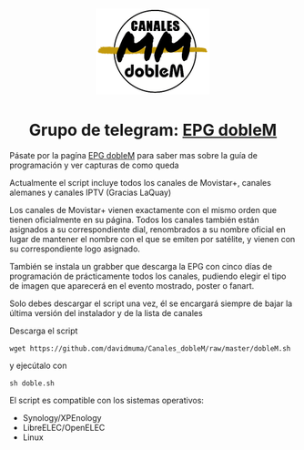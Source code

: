 <h1 align="center">
  <img src="https://raw.githubusercontent.com/davidmuma/Canales_dobleM/master/Images/logo_dobleM.png">
</h1>
<h1 align="center">
  Grupo de telegram: <a href="https://tttttt.me/EPG_dobleM">EPG dobleM</a>
</h1>

Pásate por la pagína <a href="https://github.com/davidmuma/EPG_dobleM">EPG dobleM</a> para saber mas sobre la guía de programación y ver capturas de como queda

Actualmente el script incluye todos los canales de Movistar+, canales alemanes y canales IPTV (Gracias LaQuay)

Los canales de Movistar+ vienen exactamente con el mismo orden que tienen oficialmente en su página. Todos los canales también están asignados a su correspondiente dial, renombrados a su nombre oficial en lugar de mantener el nombre con el que se emiten por satélite, y vienen con su correspondiente logo asignado. 

También se instala un grabber que descarga la EPG con cinco días de programación de prácticamente todos los canales, pudiendo elegir el tipo de imagen que aparecerá en el evento mostrado, poster o fanart.

Solo debes descargar el script una vez, él se encargará siempre de bajar la última versión del instalador y de la lista de canales

Descarga el script
```
wget https://github.com/davidmuma/Canales_dobleM/raw/master/dobleM.sh
```
y ejecútalo con
```
sh doble.sh
```

El script es compatible con los sistemas operativos:

- Synology/XPEnology
- LibreELEC/OpenELEC
- Linux
